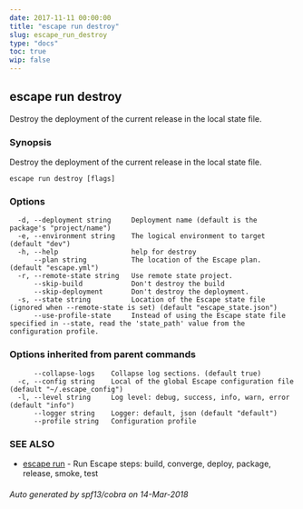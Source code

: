 ```yaml
---
date: 2017-11-11 00:00:00
title: "escape run destroy"
slug: escape_run_destroy
type: "docs"
toc: true
wip: false
---
```

## escape run destroy

Destroy the deployment of the current release in the local state file.

### Synopsis


Destroy the deployment of the current release in the local state file.

```
escape run destroy [flags]
```

### Options

```
  -d, --deployment string     Deployment name (default is the package's "project/name")
  -e, --environment string    The logical environment to target (default "dev")
  -h, --help                  help for destroy
      --plan string           The location of the Escape plan. (default "escape.yml")
  -r, --remote-state string   Use remote state project.
      --skip-build            Don't destroy the build
      --skip-deployment       Don't destroy the deployment.
  -s, --state string          Location of the Escape state file (ignored when --remote-state is set) (default "escape_state.json")
      --use-profile-state     Instead of using the Escape state file specified in --state, read the 'state_path' value from the configuration profile.
```

### Options inherited from parent commands

```
      --collapse-logs    Collapse log sections. (default true)
  -c, --config string    Local of the global Escape configuration file (default "~/.escape_config")
  -l, --level string     Log level: debug, success, info, warn, error (default "info")
      --logger string    Logger: default, json (default "default")
      --profile string   Configuration profile
```

### SEE ALSO
* [escape run](../escape_run/)	 - Run Escape steps: build, converge, deploy, package, release, smoke, test

###### Auto generated by spf13/cobra on 14-Mar-2018
